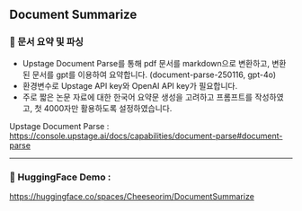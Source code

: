 ## Document Summarize

### 📂 문서 요약 및 파싱
- Upstage Document Parse를 통해 pdf 문서를 markdown으로 변환하고, 변환된 문서를 gpt를 이용하여 요약합니다. (document-parse-250116, gpt-4o)
- 환경변수로 Upstage API key와 OpenAI API key가 필요합니다.
- 주로 짧은 논문 자료에 대한 한국어 요약문 생성을 고려하고 프롬프트를 작성하였고, 첫 4000자만 활용하도록 설정하였습니다.

Upstage Document Parse :
https://console.upstage.ai/docs/capabilities/document-parse#document-parse

---
### 🤖 HuggingFace Demo :
https://huggingface.co/spaces/Cheeseorim/DocumentSummarize

